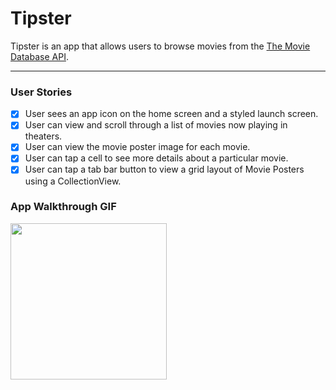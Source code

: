 # Tipster

Tipster is an app that allows users to browse movies from the [The Movie Database API](http://docs.themoviedb.apiary.io/#).

---


### User Stories

- [x] User sees an app icon on the home screen and a styled launch screen.
- [x] User can view and scroll through a list of movies now playing in theaters.
- [x] User can view the movie poster image for each movie.
- [x] User can tap a cell to see more details about a particular movie.
- [x] User can tap a tab bar button to view a grid layout of Movie Posters using a CollectionView.

### App Walkthrough GIF

<img src="https://i.imgur.com/mCPwxPo.gif" width=250><br>
